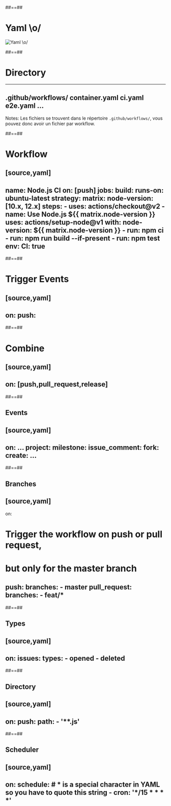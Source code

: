 ##==##
<!-- .slide: class#"transition-white sfeir-bg-red" -->

# Yaml \o/

![Yaml \o/](./assets/images/yaml.jpg)

##==##

# Directory

----
.github/workflows/
  container.yaml
  ci.yaml
  e2e.yaml
  ...
----

Notes:
Les fichiers se trouvent dans le répertoire `.github/workflows/`, vous pouvez donc avoir un fichier par workflow.

##==##

# Workflow

[source,yaml]
----
name: Node.js CI
on: [push]
jobs:
  build:
    runs-on: ubuntu-latest
    strategy:
      matrix:
        node-version: [10.x, 12.x]
    steps:
    - uses: actions/checkout@v2
    - name: Use Node.js ${{ matrix.node-version }}
      uses: actions/setup-node@v1
      with:
        node-version: ${{ matrix.node-version }}
    - run: npm ci
    - run: npm run build --if-present
    - run: npm test
      env:
        CI: true
----

##==##

# Trigger Events

[source,yaml]
----
on:
  push:
----

##==##

# Combine

[source,yaml]
----
on: [push,pull_request,release]
----

##==##

## Events

[source,yaml]
----
on:
  ...
  project:
  milestone:
  issue_comment:
  fork:
  create:
  ...
----

##==##

## Branches

[source,yaml]
----
on:
  # Trigger the workflow on push or pull request,
  # but only for the master branch
  push:
    branches:
      - master
  pull_request:
    branches:
      - feat/*
----

##==##

## Types

[source,yaml]
----
on:
  issues:
    types:
      - opened
      - deleted
----

##==##

## Directory

[source,yaml]
----
on:
  push:
    path:
    - '**.js'
----

##==##

## Scheduler

[source,yaml]
----
on:
  schedule:
    # * is a special character in YAML so you have to quote this string
    - cron:  '*/15 * * * *'
----